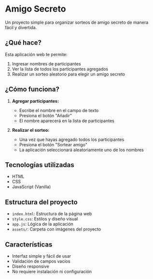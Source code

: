 # Amigo Secreto

Un proyecto simple para organizar sorteos de amigo secreto de manera fácil y divertida.

## ¿Qué hace?

Esta aplicación web te permite:
1. Ingresar nombres de participantes
2. Ver la lista de todos los participantes agregados
3. Realizar un sorteo aleatorio para elegir un amigo secreto

## ¿Cómo funciona?

1. **Agregar participantes:**
   - Escribe el nombre en el campo de texto
   - Presiona el botón "Añadir"
   - El nombre aparecerá en la lista de participantes

2. **Realizar el sorteo:**
   - Una vez que hayas agregado todos los participantes
   - Presiona el botón "Sortear amigo"
   - La aplicación seleccionará aleatoriamente uno de los nombres

## Tecnologías utilizadas

- HTML
- CSS
- JavaScript (Vanilla)

## Estructura del proyecto

- `index.html`: Estructura de la página web
- `style.css`: Estilos y diseño visual
- `app.js`: Lógica de la aplicación
- `assets/`: Carpeta con imágenes del proyecto

## Características

- Interfaz simple y fácil de usar
- Validación de campos vacíos
- Diseño responsive
- No requiere instalación ni configuración
